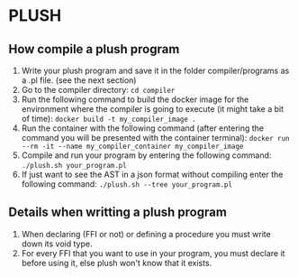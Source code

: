 # PLUSH

## How compile a plush program

1. Write your plush program and save it in the folder compiler/programs as a .pl file. (see the next section)
2. Go to the compiler directory: `cd compiler`
3. Run the following command to build the docker image for the environment where the compiler is going to execute (it might take a bit of time): `docker build -t my_compiler_image .`
4. Run the container with the following command (after entering the command you will be presented with the container terminal): `docker run --rm -it --name my_compiler_container my_compiler_image`
5. Compile and run your program by entering the following command: `./plush.sh your_program.pl`
6. If just want to see the AST in a json format without compiling enter the following command: `./plush.sh --tree your_program.pl`


## Details when writting a plush program

1. When declaring (FFI or not) or defining a procedure you must write down its void type.
2. For every FFI that you want to use in your program, you must declare it before using it, else plush won't know that it exists.